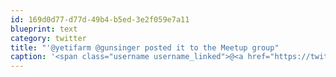 ```yaml
---
id: 169d0d77-d77d-49b4-b5ed-3e2f059e7a11
blueprint: text
category: twitter
title: "'@yetifarm @gunsinger posted it to the Meetup group"
caption: '<span class="username username_linked">@<a href="https://twitter.com/yetifarm" title="Yeti Farm Animation">yetifarm</a></span> <span class="username username_linked">@<a href="https://twitter.com/gunsinger" title="Cynthia Gunsinger">gunsinger</a></span> posted it to the Meetup group'
---
```


